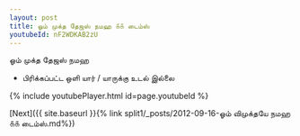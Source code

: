 ```yaml
---
layout: post
title: ஓம் முக்த தேஜஸ் நமஹ ௧௧ டைம்ஸ்
youtubeId: nF2WDKAB2zU
---
```

 
 
 ஓம் முக்த தேஜஸ் நமஹ  
 
 -  பிரிக்கப்பட்ட ஒளி யார் / யாருக்கு உடல் இல்லை 
 
  
 
  
 
 
 
 
 
 


{% include youtubePlayer.html id=page.youtubeId %}
 
[Next]({{ site.baseurl }}{% link  split1/_posts/2012-09-16-ஓம் விமுக்தயே நமஹ ௧௧ டைம்ஸ்.md%})
 

